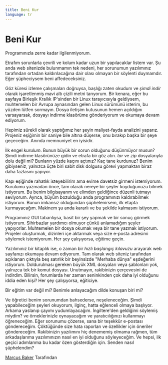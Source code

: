```yaml
---
title: Beni Kur
language: tr
---
```


# Beni Kur

Programınızla zerre kadar ilgilenmiyorum.

Etrafım sorunlarla çevrili ve kolum kadar uzun bir yapılacaklar listem var. Şu anda web sitenizde bulunmamın tek nedeni, her sorunumun yazılımınız tarafından ortadan kaldırılacağına dair olası olmayan bir söylenti duymamdır. Eğer şüpheciysem beni affedeceksiniz.

Göz küresi izleme çalışmaları doğruysa, başlığı zaten okudum ve *şimdi indir* olarak işaretlenmiş mavi altı çizili metni tarıyorum. Bir kenara, eğer bu sayfaya Birleşik Krallık IP'sinden bir Linux tarayıcısıyla geldiysem, muhtemelen bir Avrupa aynasından gelen Linux sürümünü isterim, bu yüzden lütfen sormayın. Dosya iletişim kutusunun hemen açıldığını varsayarsak, dosyayı indirme klasörüme gönderiyorum ve okumaya devam ediyorum.

Hepimiz sürekli olarak yaptığımız her şeyin maliyet-fayda analizini yaparız. Projeniz eşiğimin bir saniye bile altına düşerse, onu bırakıp başka bir şeye geçeceğim. Anında memnuniyet en iyisidir.

İlk engel *kurulum*. Bunun büyük bir sorun olduğunu düşünmüyor musun? Şimdi indirme klasörünüze gidin ve etrafa bir göz atın. *tar* ve *zip* dosyalarıyla dolu değil mi? Bunların yüzde kaçını açtınız? Kaç tane kurdunuz? Benim gibiyseniz, yalnızca üçte biri sabit disk dolgusu görevi yapmaktan biraz daha fazlasını yapıyor.

Kapı eşiğinde rahatlık isteyebilirim ama evime davetsiz girmeni istemiyorum. Kurulumu yazmadan önce, tam olarak nereye bir şeyler koyduğunuzu bilmek istiyorum. Bu benim bilgisayarım ve elimden geldiğince düzenli tutmayı seviyorum. Ayrıca, büyüm bozulduğu anda programınızı kaldırabilmek istiyorum. Bunun imkansız olduğundan şüphelenirsem, ilk etapta kurmayacağım. Makinem şu anda kararlı ve bu şekilde kalmasını istiyorum.

Programınız GUI tabanlıysa, basit bir şey yapmak ve bir sonuç görmek istiyorum. Sihirbazlar yardımcı olmuyor çünkü anlamadığım şeyler yapıyorlar. Muhtemelen bir dosya okumak veya bir tane yazmak istiyorum. Projeler oluşturmak, dizinleri içe aktarmak veya size e-posta adresimi söylemek istemiyorum. Her şey çalışıyorsa, eğitime geçin.

Yazılımınız bir kitaplık ise, o zaman bir *hızlı başlangıç kılavuzu* arayarak web sayfanızı okumaya devam ediyorum. Tam olarak web siteniz tarafından açıklanan çıktıyla beş satırlık bir beyinsizde "Merhaba dünya" eşdeğerini istiyorum. Doldurulması gereken büyük XML dosyaları veya şablonları yok, yalnızca tek bir komut dosyası. Unutmayın, rakibinizin çerçevesini de indirdim. Bilirsin, forumlarda her zaman seninkinden çok daha iyi olduğunu iddia eden kişi? Her şey çalışıyorsa, eğiticiye.

Bir eğitim var değil mi? Benimle anlayacağım dilde konuşan biri mi?

Ve öğretici benim sorunumdan bahsederse, neşeleneceğim. Şimdi yapabileceğim şeyleri okuyorum, ilginç, hatta eğlenceli olmaya başlıyor. Arkama yaslanıp çayımı yudumlayacağım. İngiltere'den geldiğimi söylemiş miydim? ve örneklerinizle oynayacağım ve yaratıcılığınızı kullanmayı öğreneceğim. Eğer sorunumu çözerse, sana bir teşekkür e-postası göndereceğim. Çöktüğünde size hata raporları ve özellikler için öneriler göndereceğim. Rakibinizin yazılımını hiç denememiş olmama rağmen, tüm arkadaşlarıma yazılımınızın nasıl en iyi olduğunu söyleyeceğim. Ve hepsi, ilk geçici adımlarıma bu kadar özen gösterdiğin için.
Senden nasıl şüphelendim?

[Marcus Baker](http://programmer.97things.oreilly.com/wiki/index.php/Marcus_Baker) Tarafından